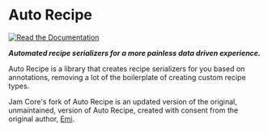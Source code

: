 # Auto Recipe

[![Read the Documentation](https://cdn.jsdelivr.net/npm/@intergrav/devins-badges@2/assets/cozy/documentation/ghpages_vector.svg)](https://docs.jamalam.tech/auto-recipe/about/)

_**Automated recipe serializers for a more painless data driven experience.**_

Auto Recipe is a library that creates recipe serializers for you based on annotations, removing a lot of the boilerplate of creating custom recipe types.

Jam Core's fork of Auto Recipe is an updated version of the original, unmaintained, version of Auto Recipe, created with consent from the original author, [Emi](https://github.com/emilyploszaj).

